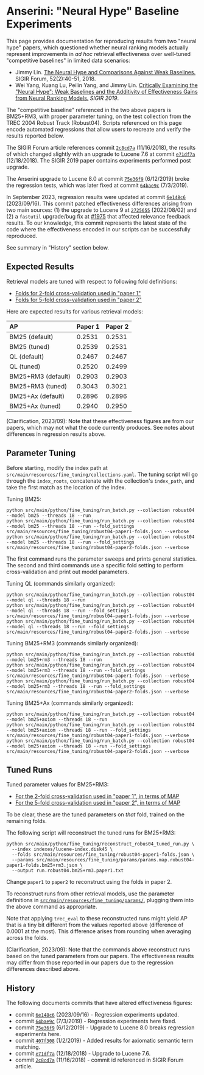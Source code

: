 # Anserini: "Neural Hype" Baseline Experiments

This page provides documentation for reproducing results from two "neural hype" papers, which questioned whether neural ranking models actually represent improvements in _ad hoc_ retrieval effectiveness over well-tuned "competitive baselines" in limited data scenarios:

+ Jimmy Lin. [The Neural Hype and Comparisons Against Weak Baselines.](http://sigir.org/wp-content/uploads/2019/01/p040.pdf) SIGIR Forum, 52(2):40-51, 2018.
+ Wei Yang, Kuang Lu, Peilin Yang, and Jimmy Lin. [Critically Examining the "Neural Hype": Weak Baselines and the Additivity of Effectiveness Gains from Neural Ranking Models.](https://cs.uwaterloo.ca/~jimmylin/publications/Yang_etal_SIGIR2019.pdf) _SIGIR 2019_.

The "competitive baseline" referenced in the two above papers is BM25+RM3, with proper parameter tuning, on the test collection from the TREC 2004 Robust Track (Robust04).
Scripts referenced on this page encode automated regressions that allow users to recreate and verify the results reported below.

The SIGIR Forum article references commit [`2c8cd7a`](https://github.com/castorini/Anserini/commit/2c8cd7a550faca0fc450e4159a4a874d4795ac25) (11/16/2018), the results of which changed slightly with an upgrade to Lucene 7.6 at commit [`e71df7a`](https://github.com/castorini/Anserini/commit/e71df7aee42c7776a63b9845600a4075632fa11c) (12/18/2018).
The SIGIR 2019 paper contains experiments performed post upgrade.

The Anserini upgrade to Lucene 8.0 at commit [`75e36f9`](https://github.com/castorini/anserini/commit/75e36f97f7037d1ceb20fa9c91582eac5e974131) (6/12/2019) broke the regression tests, which was later fixed at commit [`64bae9c`](https://github.com/castorini/anserini/commit/64bae9c8b87ad56bc8cf6ea0c5405eb2a82b3682) (7/3/2019).

In September 2023, regression results were updated at commit [`6e148c6`](https://github.com/castorini/anserini/commit/6e148c6d22f78cb05ab0284d70701008b719ebc9) (2023/09/16).
This commit patched effectiveness differences arising from two main sources: (1) the upgrade to Lucene 9 at [`2725655`](https://github.com/castorini/anserini/commit/27256551e958f39495b04e89ef55de9d27f33414) (2022/08/02) and (2) a `fastutil` upgrade/bug fix at [#1975](https://github.com/castorini/anserini/pull/1975) that affected relevance feedback results. 
To our knowledge, this commit represents the latest state of the code where the effectiveness encoded in our scripts can be successfully reproduced.

See summary in "History" section below.

## Expected Results

Retrieval models are tuned with respect to following fold definitions:

+ [Folds for 2-fold cross-validation used in "paper 1"](../src/main/resources/fine_tuning/robust04-paper1-folds.json)
+ [Folds for 5-fold cross-validation used in "paper 2"](../src/main/resources/fine_tuning/robust04-paper2-folds.json)

Here are expected results for various retrieval models:

| AP                 | Paper 1 | Paper 2 |
|:-------------------|---------|---------|
| BM25 (default)     | 0.2531  | 0.2531  |
| BM25 (tuned)       | 0.2539  | 0.2531  |
| QL (default)       | 0.2467  | 0.2467  |
| QL (tuned)         | 0.2520  | 0.2499  |
| BM25+RM3 (default) | 0.2903  | 0.2903  |
| BM25+RM3 (tuned)   | 0.3043  | 0.3021  |
| BM25+Ax (default)  | 0.2896  | 0.2896  |
| BM25+Ax (tuned)    | 0.2940  | 0.2950  |

(Clarification, 2023/09): Note that these effectiveness figures are from our papers, which may not what the code currently produces.
See notes about differences in regression results above.

## Parameter Tuning

Before starting, modify the index path at `src/main/resources/fine_tuning/collections.yaml`.
The tuning script will go through the `index_roots`, concatenate with the collection's `index_path`, and take the first match as the location of the index.

Tuning BM25:

```
python src/main/python/fine_tuning/run_batch.py --collection robust04 --model bm25 --threads 18 --run
python src/main/python/fine_tuning/run_batch.py --collection robust04 --model bm25 --threads 18 --run --fold_settings src/main/resources/fine_tuning/robust04-paper1-folds.json --verbose
python src/main/python/fine_tuning/run_batch.py --collection robust04 --model bm25 --threads 18 --run --fold_settings src/main/resources/fine_tuning/robust04-paper2-folds.json --verbose
```

The first command runs the parameter sweeps and prints general statistics.
The second and third commands use a specific fold setting to perform cross-validation and print out model parameters.

Tuning QL (commands similarly organized):

```
python src/main/python/fine_tuning/run_batch.py --collection robust04 --model ql --threads 18 --run
python src/main/python/fine_tuning/run_batch.py --collection robust04 --model ql --threads 18 --run --fold_settings src/main/resources/fine_tuning/robust04-paper1-folds.json --verbose
python src/main/python/fine_tuning/run_batch.py --collection robust04 --model ql --threads 18 --run --fold_settings src/main/resources/fine_tuning/robust04-paper2-folds.json --verbose
```

Tuning BM25+RM3 (commands similarly organized):

```
python src/main/python/fine_tuning/run_batch.py --collection robust04 --model bm25+rm3 --threads 18 --run
python src/main/python/fine_tuning/run_batch.py --collection robust04 --model bm25+rm3 --threads 18 --run --fold_settings src/main/resources/fine_tuning/robust04-paper1-folds.json --verbose
python src/main/python/fine_tuning/run_batch.py --collection robust04 --model bm25+rm3 --threads 18 --run --fold_settings src/main/resources/fine_tuning/robust04-paper2-folds.json --verbose
```

Tuning BM25+Ax (commands similarly organized):

```
python src/main/python/fine_tuning/run_batch.py --collection robust04 --model bm25+axiom --threads 18 --run
python src/main/python/fine_tuning/run_batch.py --collection robust04 --model bm25+axiom --threads 18 --run --fold_settings src/main/resources/fine_tuning/robust04-paper1-folds.json --verbose
python src/main/python/fine_tuning/run_batch.py --collection robust04 --model bm25+axiom --threads 18 --run --fold_settings src/main/resources/fine_tuning/robust04-paper2-folds.json --verbose
```


## Tuned Runs

Tuned parameter values for BM25+RM3:

+ [For the 2-fold cross-validation used in "paper 1", in terms of MAP](../src/main/resources/fine_tuning/params/params.map.robust04-paper1-folds.bm25+rm3.json)
+ [For the 5-fold cross-validation used in "paper 2", in terms of MAP](../src/main/resources/fine_tuning/params/params.map.robust04-paper2-folds.bm25+rm3.json)

To be clear, these are the tuned parameters on _that_ fold, trained on the remaining folds.

The following script will reconstruct the tuned runs for BM25+RM3:

```
python src/main/python/fine_tuning/reconstruct_robus04_tuned_run.py \
  --index indexes/lucene-index.disk45 \
  --folds src/main/resources/fine_tuning/robust04-paper1-folds.json \
  --params src/main/resources/fine_tuning/params/params.map.robust04-paper1-folds.bm25+rm3.json \
  --output run.robust04.bm25+rm3.paper1.txt
```

Change `paper1` to `paper2` to reconstruct using the folds in paper 2.

To reconstruct runs from other retrieval models, use the parameter definitions in [`src/main/resources/fine_tuning/params/`](../src/main/resources/fine_tuning/params/), plugging them into the above command as appropriate.

Note that applying `trec_eval` to these reconstructed runs might yield AP that is a tiny bit different from the values reported above (difference of 0.0001 at the most).
This difference arises from rounding when averaging across the folds.

(Clarification, 2023/09): Note that the commands above reconstruct runs based on the tuned parameters from our papers.
The effectiveness results may differ from those reported in our papers due to the regression differences described above.

## History

The following documents commits that have altered effectiveness figures:

+ commit [`6e148c6`](https://github.com/castorini/anserini/commit/6e148c6d22f78cb05ab0284d70701008b719ebc9) (2023/09/16) - Regression experiments updated.
+ commit [`64bae9c`](https://github.com/castorini/anserini/commit/64bae9c8b87ad56bc8cf6ea0c5405eb2a82b3682) (7/3/2019) - Regression experiments here fixed.
+ commit [`75e36f9`](https://github.com/castorini/anserini/commit/75e36f97f7037d1ceb20fa9c91582eac5e974131) (6/12/2019) - Upgrade to Lucene 8.0 breaks regression experiments here.
+ commit [`407f308`](https://github.com/castorini/Anserini/commit/407f308cc543286e39701caf0acd1afab39dde2c) (1/2/2019) - Added results for axiomatic semantic term matching.
+ commit [`e71df7a`](https://github.com/castorini/Anserini/commit/e71df7aee42c7776a63b9845600a4075632fa11c) (12/18/2018) - Upgrade to Lucene 7.6.
+ commit [`2c8cd7a`](https://github.com/castorini/Anserini/commit/2c8cd7a550faca0fc450e4159a4a874d4795ac25) (11/16/2018) - commit id referenced in SIGIR Forum article.


